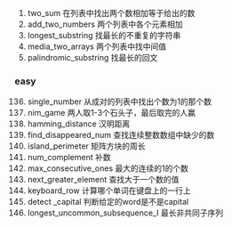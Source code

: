 1. two_sum    在列表中找出两个数相加等于给出的数
2. add_two_numbers    两个列表中各个元素相加
3. longest_substring    找最长的不重复的字符串
4. media_two_arrays    两个列表中找中间值
5. palindromic_substring    找最长的回文

### easy 
136. single_number    从成对的列表中找出个数为1的那个数
292. nim_game    两人取1-3个石头子，最后取完的人赢
416. hamming_distance     汉明距离
448. find_disappeared_num    查找连续整数数组中缺少的数 
463. island_perimeter    矩阵方块的周长
476. num_complement    补数
485. max_consecutive_ones 最大的连续的1的个数
496. next_greater_element    查找大于一个数的值
500. keyboard_row    计算哪个单词在键盘上的一行上
520. detect _capital    判断给定的word是不是capital
521. longest_uncommon_subsequence_I    最长非共同子序列
